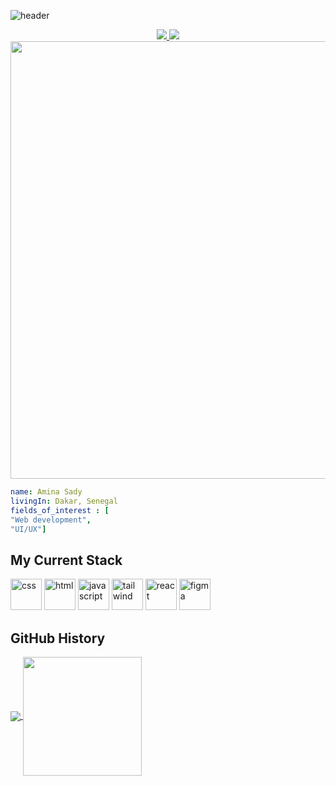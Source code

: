 <!-- <div align="center"> -->
![header](https://capsule-render.vercel.app/api?type=wave&color=0:EEFF00,100:a82da8&height=300&section=header&text=Welcome&animation=fadeIn&fontColor=ffffff&fontSize=90)
<!-- </div> -->
	
<div align="center">
<a href="mailto:aminasady704@gmail.com">
  <img src="https://img.shields.io/badge/Gmail-D14836?style=for-the-badge&logo=gmail&logoColor=white"/>
</a>
<a href="https://twitter.com/am1na_sdy" target="_blank" rel="noopener noreferrer">
  <img src="https://img.shields.io/badge/Twitter-%231DA1F2.svg?style=for-the-badge&logo=Twitter&logoColor=white"/>
</a>
</div>

<div align="center">
<img width="700px" src="https://media.giphy.com/media/eg5R2MB0cOZDG/giphy.gif"/>
	</div>

```yaml
name: Amina Sady
livingIn: Dakar, Senegal
fields_of_interest : [
"Web development",
"UI/UX"]
```

<h2>My Current Stack</h2>
<p align="left">
    <img src="https://cdn.jsdelivr.net/gh/devicons/devicon/icons/css3/css3-original.svg" alt="css" width="50" height="50"/>
    <img src="https://cdn.jsdelivr.net/gh/devicons/devicon/icons/html5/html5-original.svg" alt="html" width="50" height="50"/>
	<img src="https://cdn.jsdelivr.net/gh/devicons/devicon/icons/javascript/javascript-original.svg" alt="javascript" width="50" height="50"/>
	<img src="https://cdn.jsdelivr.net/gh/devicons/devicon/icons/tailwindcss/tailwindcss-original-wordmark.svg" alt="tailwind" width="50" height="50"/>
	<img src="https://cdn.jsdelivr.net/gh/devicons/devicon/icons/react/react-original.svg" alt="react" width="50" height="50"/>
	<img src="https://cdn.jsdelivr.net/gh/devicons/devicon/icons/figma/figma-original.svg" alt="figma" width="50" height="50"/>
</p>

<h2>GitHub History</h2>

<a href="https://github.com/Aminady/github-readme-stats">
<img align="center" src="https://github-readme-stats.vercel.app/api?username=Aminady&show_icons=true&theme=synthwave"/>
</a>

<a href="https://github.com/Aminady/convoychat">
<img height="190px" align="center" src="https://github-readme-stats.vercel.app/api/top-langs/?username=Aminady&layout=compact&theme=synthwave"/>
</a>


<!-- Aminady/Aminady is a ✨ special ✨ repository because its `README.md` (this file) appears on your GitHub profile.
You can click the Preview link to take a look at your changes.
 -->
